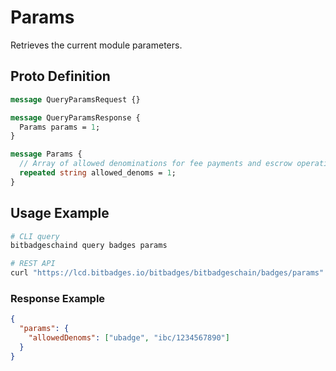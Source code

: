 # Params

Retrieves the current module parameters.

## Proto Definition

```protobuf
message QueryParamsRequest {}

message QueryParamsResponse {
  Params params = 1;
}

message Params {
  // Array of allowed denominations for fee payments and escrow operations
  repeated string allowed_denoms = 1;
}
```

## Usage Example

```bash
# CLI query
bitbadgeschaind query badges params

# REST API
curl "https://lcd.bitbadges.io/bitbadges/bitbadgeschain/badges/params"
```

### Response Example
```json
{
  "params": {
    "allowedDenoms": ["ubadge", "ibc/1234567890"]
  }
}
```
